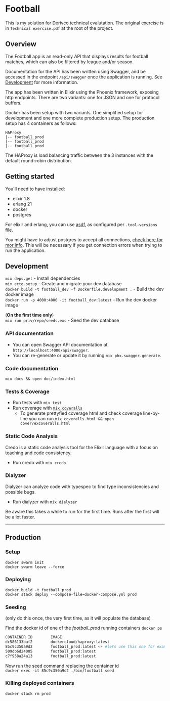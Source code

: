 # Football

This is my solution for Derivco technical evalutation. The original exercise is in `Technical exercise.pdf` at the root of the project.

## Overview

The Football app is an read-only API that displays results for football matches, which can also be filtered by league and/or season.

Documentation for the API has been written using Swagger, and be accessed in the endpoint `/api/swagger` once the application is running. See [Development](#development) for more information.

The app has been written in Elixir using the Phoenix framework, exposing http endpoints. There are two variants: one for JSON and one for protocol buffers.

Docker has been setup with two variants. One simplified setup for development and one more complete production setup. The production setup has 4 containers as follows:

```
HAProxy
|-- football_prod
|-- football_prod
|-- football_prod
```

The HAProxy is load balancing traffic between the 3 instances with the default round-robin distribution.

## Getting started

You'll need to have installed:

- elixir 1.8
- erlang 21
- docker
- postgres

For elixir and erlang, you can use [asdf](https://github.com/asdf-vm/asdf), as configured per `.tool-versions` file.

You might have to adjust postgres to accept all connections, [check here for mor info](https://stackoverflow.com/questions/3278379/how-to-configure-postgresql-to-accept-all-incoming-connections). This will be necessary if you get connection errors when trying to run the application.

## Development

`mix deps.get` - Install dependencies  
`mix ecto.setup` - Create and migrate your dev database  
`docker build -t football_dev -f Dockerfile.development .` - Build the dev docker image  
`docker run -p 4000:4000 -it football_dev:latest` - Run the dev docker image  

(__On the first time only__)  
`mix run priv/repo/seeds.exs` - Seed the dev database

### API documentation

- You can open Swagger API documentation at `http://localhost:4000/api/swagger`.  
- You can re-generate or update it by running `mix phx.swagger.generate`.  

### Code documentation

`mix docs && open doc/index.html` 

### Tests & Coverage

- Run tests with `mix test`
- Run coverage with [`mix coveralls`](https://hexdocs.pm/excoveralls/Mix.Tasks.Coveralls.html)
  - To generate prettyfied coverage html and check coverage line-by-line you can run `mix coveralls.html && open cover/excoveralls.html`

### Static Code Analysis

Credo is a static code analysis tool for the Elixir language with a focus on teaching and code consistency.

- Run credo with `mix credo`

### Dialyzer

Dialyzer can analyze code with typespec to find type inconsistencies and possible bugs.

* Run dialyzer with `mix dialyzer`

Be aware this takes a while to run for the first time. Runs after the first will be a lot faster.

--------

## Production

### Setup
`docker swarm init`  
`docker swarm leave --force`

### Deploying
`docker build -t football_prod .`  
`docker stack deploy --compose-file=docker-compose.yml prod`

### Seeding
(only do this once, the very first time, as it will populate the database)

Find the docker id of one of the *football_prod* running containers 
`docker ps`


```bash
CONTAINER ID        IMAGE                        
dc586133baf2        dockercloud/haproxy:latest   
85c9c350a9d2        football_prod:latest <- #lets use this one for example
509db6d24005        football_prod:latest      
c7f958a24a13        football_prod:latest         
```

Now run the seed command replacing the container id  
`docker exec -it 85c9c350a9d2 ./bin/football seed`

### Killing deployed containers
`docker stack rm prod`
